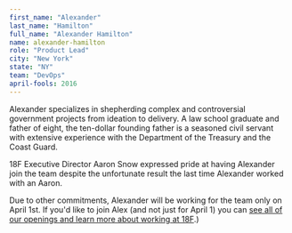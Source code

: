 ```yaml
---
first_name: "Alexander"
last_name: "Hamilton"
full_name: "Alexander Hamilton"
name: alexander-hamilton
role: "Product Lead"
city: "New York"
state: "NY"
team: "DevOps"
april-fools: 2016
---
```

Alexander specializes in shepherding complex and controversial government projects from ideation to delivery. A law school graduate and father of eight, the ten-dollar founding father is a seasoned civil servant with extensive experience with the Department of the Treasury and the Coast Guard.

18F Executive Director Aaron Snow expressed pride at having Alexander join the team despite the unfortunate result the last time Alexander worked with an Aaron.

Due to other commitments, Alexander will be working for the team only on April 1st. If you'd like to join Alex (and not just for April 1) you can [see all of our openings and learn more about working at 18F](https://pages.18f.gov/joining-18f/).)
